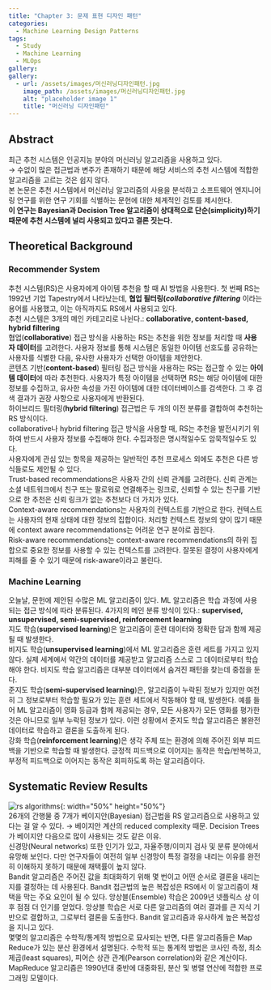 ```yaml
---
title: "Chapter 3: 문제 표현 디자인 패턴"
categories:
  - Machine Learning Design Patterns
tags:
  - Study
  - Machine Learning
  - MLOps
gallery:
gallery:
  - url: /assets/images/머신러닝디자인패턴.jpg
    image_path: /assets/images/머신러닝디자인패턴.jpg
    alt: "placeholder image 1"
    title: "머신러닝 디자인패턴"
---
```


## Abstract     
최근 추천 시스템은 인공지능 분야의 머신러닝 알고리즘을 사용하고 있다.    
→ 수없이 많은 접근법과 변주가 존재하기 때문에 해당 서비스의 추천 시스템에 적합한 알고리즘을 고르는 것은 쉽지 않다.   
본 논문은 추천 시스템에서 머신러닝 알고리즘의 사용을 분석하고 소프트웨어 엔지니어링 연구를 위한 연구 기회를 식별하는 문헌에 대한 체계적인 검토를 제시한다.   
**이 연구는 Bayesian과 Decision Tree 알고리즘이 상대적으로 단순(simplicity)하기 때문에 추천 시스템에 널리 사용되고 있다고 결론 짓는다.**     
     
## Theoretical Background            
### Recommender System    
추천 시스템(RS)은 사용자에게 아이템 추천을 할 때 AI 방법을 사용한다. 첫 번째 RS는 1992년 기업 Tapestry에서 나타났는데, __협업 필터링(*collaborative filtering*__ 이라는 용어를 사용했고, 이는 아직까지도 RS에서 사용되고 있다.   
추천 시스템은 3개의 메인 카테고리로 나뉜다.: **collaborative, content-based, hybrid filtering**    
협업(**collaborative**) 접근 방식을 사용하는 RS는 추천을 위한 정보를 처리할 때 **사용자 데이터**를 고려한다. 사용자 정보를 통해 시스템은 동일한 아이템 선호도를 공유하는 사용자를 식별한 다음, 유사한 사용자가 선택한 아이템을 제안한다.    
콘텐츠 기반(**content-based**) 필터링 접근 방식을 사용하는 RS는 접근할 수 있는 **아이템 데이터**에 따라 추천한다. 사용자가 특정 아이템을 선택하면 RS는 해당 아이템에 대한 정보를 수집하고, 유사한 속성을 가진 아이템에 대한 데이터베이스를 검색한다. 그 후 검색 결과가 권장 사항으로 사용자에게 반환된다.       
하이브리드 필터링(**hybrid filtering**) 접근법은 두 개의 이전 분류를 결합하여 추천하는 RS 방식이다.    
collaborative나 hybrid filtering 접근 방식을 사용할 때, RS는 추천을 발전시키기 위하여 반드시 사용자 정보를 수집해야 한다. 수집과정은 명시적일수도 암묵적일수도 있다.      
사용자에게 관심 있는 항목을 제공하는 일반적인 추천 프로세스 외에도 추천은 다른 방식들로도 제안될 수 있다.       
Trust-based recommendations은 사용자 간의 신뢰 관계를 고려한다. 신뢰 관계는 소셜 네트워크에서 친구 또는 팔로워로 연결해주는 링크로, 신뢰할 수 있는 친구를 기반으로 한 추천은 신뢰 링크가 없는 추천보다 더 가치가 있다.   
Context-aware recommendations는 사용자의 컨텍스트를 기반으로 한다. 컨텍스트는 사용자의 현재 상태에 대한 정보의 집합이다. 처리할 컨텍스트 정보의 양이 많기 때문에 context aware recommendations는 어려운 연구 분야로 꼽힌다.     
Risk-aware recommendations는 context-aware recommendations의 하위 집합으로 중요한 정보를 사용할 수 있는 컨텍스트를 고려한다. 잘못된 결정이 사용자에게 피해를 줄 수 있기 때문에 risk-aware이라고 불린다.      
          
### Machine Learning     
오늘날, 문헌에 제안된 수많은 ML 알고리즘이 있다. ML 알고리즘은 학습 과정에 사용되는 접근 방식에 따라 분류된다. 4가지의 메인 분류 방식이 있다.: **supervised, unsupervised, semi-supervised, reinforcement learning**    
지도 학습(**supervised learning**)은 알고리즘이 훈련 데이터와 정확한 답과 함께 제공될 때 발생한다.    
비지도 학습(**unsupervised learning**)에서 ML 알고리즘은 훈련 세트를 가지고 있지 않다. 실제 세계에서 약간의 데이터를 제공받고 알고리즘 스스로 그 데이터로부터 학습해야 한다. 비지도 학습 알고리즘은 대부분 데이터에서 숨겨진 패턴을 찾는데 중점을 둔다.    
준지도 학습(**semi-supervised learning**)은, 알고리즘이 누락된 정보가 있지만 여전히 그 정보로부터 학습할 필요가 있는 훈련 세트에서 작동해야 할 때, 발생한다. 예를 들어 ML 알고리즘이 영화 등급과 함께 제공되는 경우, 모든 사용자가 모든 영화를 평가한 것은 아니므로 일부 누락된 정보가 있다. 이런 상황에서 준지도 학습 알고리즘은 불완전 데이터로 학습하고 결론을 도출하게 된다.     
강화 학습(**reinforcement learning**)은 생각 주체 또는 환경에 의해 주어진 외부 피드백을 기반으로 학습할 때 발생한다. 긍정적 피드백으로 이어지는 동작은 학습/반복하고, 부정적 피드백으로 이어지는 동작은 회피하도록 하는 알고리즘이다.     
                   
## Systematic Review Results            
![rs algorithms](https://user-images.githubusercontent.com/104043279/171341248-a4927412-511c-43b0-a2f3-e709d4a7ac45.JPG){: width="50%" height="50%"}       
26개의 간행물 중 7개가 베이지안(Bayesian) 접근법을 RS 알고리즘으로 사용하고 있다는 걸 알 수 있다. → 베이지안 계산의 reduced complexity 때문. Decision Trees가 베이지안 다음으로 많이 사용되는 것도 같은 이유.       
신경망(Neural networks) 또한 인기가 있고, 자율주행/이미지 검사 및 분류 분야에서 유망해 보인다. 다만 연구자들이 여전히 일부 신경망이 특정 결정을 내리는 이유를 완전히 이해하지 못하기 때문에 채택률이 높지 않다.        
Bandit 알고리즘은 주어진 값을 최대화하기 위해 몇 번이고 어떤 순서로 결론을 내리는지를 결정하는 데 사용된다. Bandit 접근법의 높은 복잡성은 RS에서 이 알고리즘이 채택을 막는 주요 요인이 될 수 있다. 앙상블(Ensemble) 학습은 2009년 넷플릭스 상 이후 점점 더 인기를 얻었다. 앙상블 학습은 서로 다른 알고리즘의 여러 결과를 큰 지식 기반으로 결합하고, 그로부터 결론을 도출한다. Bandit 알고리즘과 유사하게 높은 복잡성을 지니고 있다.       
몇몇의 알고리즘은 수학적/통계적 방법으로 묘사되는 반면, 다른 알고리즘들은 Map Reduce가 있는 분산 환경에서 설명된다. 수학적 또는 통계적 방법은 코사인 측정, 최소 제곱(least squares), 피어슨 상관 관계(Pearson correlation)와 같은 계산이다. MapReduce 알고리즘은 1990년대 중반에 대중화된, 분산 및 병렬 연산에 적합한 프로그래밍 모델이다. 